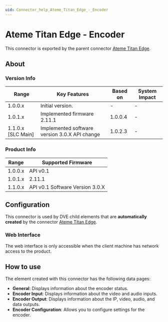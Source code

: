 ```yaml
---
uid: Connector_help_Ateme_Titan_Edge_-_Encoder
---
```


# Ateme Titan Edge - Encoder

This connector is exported by the parent connector [Ateme Titan Edge](xref:Connector_help_Ateme_Titan_Edge).

## About

### Version Info

| Range              | Key Features                | Based on | System Impact |
|--------------------|-----------------------------|----------|---------------|
| 1.0.0.x            | Initial version.            | -        | -             |
| 1.0.1.x            | Implemented firmware 2.11.1 | 1.0.0.4  | -             |
| 1.1.0.x [SLC Main] | Implemented software version 3.0.X API change        | 1.0.2.3  | -             |

### Product Info

| Range     | Supported Firmware              |
|-----------|---------------------------------|
| 1.0.0.x   | API v0.1                        |
| 1.0.1.x   | 2.11.1                          |
| 1.1.0.x   | API v0.1 Software Version 3.0.X |

## Configuration

This connector is used by DVE child elements that are **automatically created** by the connector [Ateme Titan Edge](xref:Connector_help_Ateme_Titan_Edge).

### Web Interface

The web interface is only accessible when the client machine has network access to the product.

## How to use

The element created with this connector has the following data pages:

- **General**: Displays information about the encoder status.
- **Encoder Input**: Displays information about the video and audio inputs.
- **Encoder Output**: Displays information about the IP, video, audio, and data outputs.
- **Encoder Configuration**: Allows you to configure settings for the encoder.
